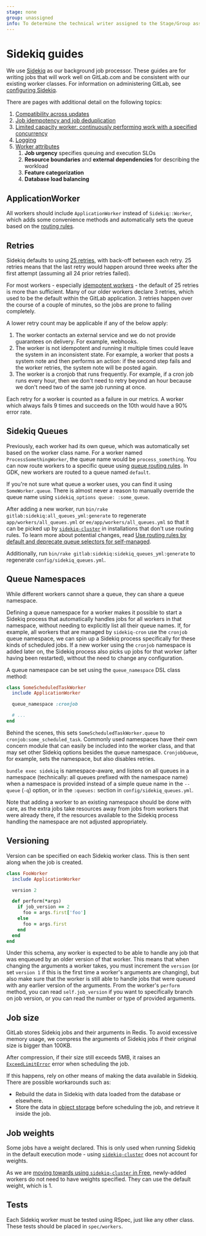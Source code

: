 ```yaml
---
stage: none
group: unassigned
info: To determine the technical writer assigned to the Stage/Group associated with this page, see https://about.gitlab.com/handbook/product/ux/technical-writing/#assignments
---
```


# Sidekiq guides

We use [Sidekiq](https://github.com/mperham/sidekiq) as our background
job processor. These guides are for writing jobs that will work well on
GitLab.com and be consistent with our existing worker classes. For
information on administering GitLab, see [configuring Sidekiq](../../administration/sidekiq/index.md).

There are pages with additional detail on the following topics:

1. [Compatibility across updates](compatibility_across_updates.md)
1. [Job idempotency and job deduplication](idempotent_jobs.md)
1. [Limited capacity worker: continuously performing work with a specified concurrency](limited_capacity_worker.md)
1. [Logging](logging.md)
1. [Worker attributes](worker_attributes.md)
    1. **Job urgency** specifies queuing and execution SLOs
    1. **Resource boundaries** and **external dependencies** for describing the workload
    1. **Feature categorization**
    1. **Database load balancing**

## ApplicationWorker

All workers should include `ApplicationWorker` instead of `Sidekiq::Worker`,
which adds some convenience methods and automatically sets the queue based on
the [routing rules](../../administration/sidekiq/extra_sidekiq_routing.md#queue-routing-rules).

## Retries

Sidekiq defaults to using [25 retries](https://github.com/mperham/sidekiq/wiki/Error-Handling#automatic-job-retry),
with back-off between each retry. 25 retries means that the last retry
would happen around three weeks after the first attempt (assuming all 24
prior retries failed).

For most workers - especially [idempotent workers](idempotent_jobs.md) -
the default of 25 retries is more than sufficient. Many of our older
workers declare 3 retries, which used to be the default within the
GitLab application. 3 retries happen over the course of a couple of
minutes, so the jobs are prone to failing completely.

A lower retry count may be applicable if any of the below apply:

1. The worker contacts an external service and we do not provide
   guarantees on delivery. For example, webhooks.
1. The worker is not idempotent and running it multiple times could
   leave the system in an inconsistent state. For example, a worker that
   posts a system note and then performs an action: if the second step
   fails and the worker retries, the system note will be posted again.
1. The worker is a cronjob that runs frequently. For example, if a cron
   job runs every hour, then we don't need to retry beyond an hour
   because we don't need two of the same job running at once.

Each retry for a worker is counted as a failure in our metrics. A worker
which always fails 9 times and succeeds on the 10th would have a 90%
error rate.

## Sidekiq Queues

Previously, each worker had its own queue, which was automatically set based on the
worker class name. For a worker named `ProcessSomethingWorker`, the queue name
would be `process_something`. You can now route workers to a specific queue using
[queue routing rules](../../administration/sidekiq/extra_sidekiq_routing.md#queue-routing-rules).
In GDK, new workers are routed to a queue named `default`.

If you're not sure what queue a worker uses,
you can find it using `SomeWorker.queue`. There is almost never a reason to
manually override the queue name using `sidekiq_options queue: :some_queue`.

After adding a new worker, run `bin/rake
gitlab:sidekiq:all_queues_yml:generate` to regenerate
`app/workers/all_queues.yml` or `ee/app/workers/all_queues.yml` so that
it can be picked up by
[`sidekiq-cluster`](../../administration/sidekiq/extra_sidekiq_processes.md)
in installations that don't use routing rules. To learn more about potential changes,
read [Use routing rules by default and deprecate queue selectors for self-managed](https://gitlab.com/groups/gitlab-com/gl-infra/-/epics/596).

Additionally, run
`bin/rake gitlab:sidekiq:sidekiq_queues_yml:generate` to regenerate
`config/sidekiq_queues.yml`.

## Queue Namespaces

While different workers cannot share a queue, they can share a queue namespace.

Defining a queue namespace for a worker makes it possible to start a Sidekiq
process that automatically handles jobs for all workers in that namespace,
without needing to explicitly list all their queue names. If, for example, all
workers that are managed by `sidekiq-cron` use the `cronjob` queue namespace, we
can spin up a Sidekiq process specifically for these kinds of scheduled jobs.
If a new worker using the `cronjob` namespace is added later on, the Sidekiq
process also picks up jobs for that worker (after having been restarted),
without the need to change any configuration.

A queue namespace can be set using the `queue_namespace` DSL class method:

```ruby
class SomeScheduledTaskWorker
  include ApplicationWorker

  queue_namespace :cronjob

  # ...
end
```

Behind the scenes, this sets `SomeScheduledTaskWorker.queue` to
`cronjob:some_scheduled_task`. Commonly used namespaces have their own
concern module that can easily be included into the worker class, and that may
set other Sidekiq options besides the queue namespace. `CronjobQueue`, for
example, sets the namespace, but also disables retries.

`bundle exec sidekiq` is namespace-aware, and listens on all
queues in a namespace (technically: all queues prefixed with the namespace name)
when a namespace is provided instead of a simple queue name in the `--queue`
(`-q`) option, or in the `:queues:` section in `config/sidekiq_queues.yml`.

Note that adding a worker to an existing namespace should be done with care, as
the extra jobs take resources away from jobs from workers that were already
there, if the resources available to the Sidekiq process handling the namespace
are not adjusted appropriately.

## Versioning

Version can be specified on each Sidekiq worker class.
This is then sent along when the job is created.

```ruby
class FooWorker
  include ApplicationWorker

  version 2

  def perform(*args)
    if job_version == 2
      foo = args.first['foo']
    else
      foo = args.first
    end
  end
end
```

Under this schema, any worker is expected to be able to handle any job that was
enqueued by an older version of that worker. This means that when changing the
arguments a worker takes, you must increment the `version` (or set `version 1`
if this is the first time a worker's arguments are changing), but also make sure
that the worker is still able to handle jobs that were queued with any earlier
version of the arguments. From the worker's `perform` method, you can read
`self.job_version` if you want to specifically branch on job version, or you
can read the number or type of provided arguments.

## Job size

GitLab stores Sidekiq jobs and their arguments in Redis. To avoid
excessive memory usage, we compress the arguments of Sidekiq jobs
if their original size is bigger than 100KB.

After compression, if their size still exceeds 5MB, it raises an
[`ExceedLimitError`](https://gitlab.com/gitlab-org/gitlab/-/blob/f3dd89e5e510ea04b43ffdcb58587d8f78a8d77c/lib/gitlab/sidekiq_middleware/size_limiter/exceed_limit_error.rb#L8)
error when scheduling the job.

If this happens, rely on other means of making the data
available in Sidekiq. There are possible workarounds such as:

- Rebuild the data in Sidekiq with data loaded from the database or
  elsewhere.
- Store the data in [object storage](../file_storage.md#object-storage)
  before scheduling the job, and retrieve it inside the job.

## Job weights

Some jobs have a weight declared. This is only used when running Sidekiq
in the default execution mode - using
[`sidekiq-cluster`](../../administration/sidekiq/extra_sidekiq_processes.md)
does not account for weights.

As we are [moving towards using `sidekiq-cluster` in Free](https://gitlab.com/gitlab-org/gitlab/-/issues/34396), newly-added
workers do not need to have weights specified. They can use the
default weight, which is 1.

## Tests

Each Sidekiq worker must be tested using RSpec, just like any other class. These
tests should be placed in `spec/workers`.

